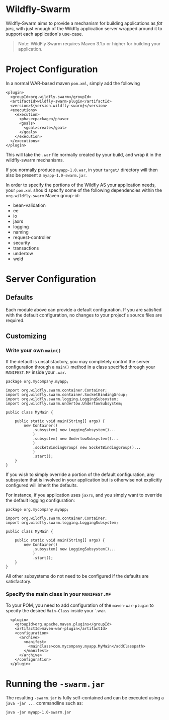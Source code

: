 
# Wildfly-Swarm

Wildfly-Swarm aims to provide a mechanism for building
applications as *fat jars*, with just enough of the
Wildfly application server wrapped around it to support
each application's use-case.

> Note: WildFly Swarm requires Maven 3.1.x or higher for building your application.

# Project Configuration

In a normal WAR-based maven `pom.xml`, simply add the following

    <plugin>
      <groupId>org.wildfly.swarm</groupId>
      <artifactId>wildfly-swarm-plugin</artifactId>
      <version>${version.wildfly-swarm}</version>
      <executions>
        <execution>
          <phase>package</phase>
          <goals>
            <goal>create</goal>
          </goals>
        </execution>
      </executions>
    </plugin>

This will take the `.war` file normally created by your build, and wrap
it in the wildfly-swarm mechanisms.

If you normally produce `myapp-1.0.war`, in your `target/` directory will
then also be present a `myapp-1.0-swarm.jar`.

In order to specify the portions of the Wildfly AS your application needs,
your `pom.xml` should specify some of the following dependencies within
the `org.wildfly.swarm` Maven group-id:

* bean-validation
* ee
* io
* jaxrs
* logging
* naming
* request-controller
* security
* transactions
* undertow
* weld

# Server Configuration

## Defaults

Each module above can provide a default configuration.   If you are satisfied
with the default configuration, no changes to your project's source files are
required.

## Customizing

### Write your own `main()`

If the default is unsatisfactory,
you may completely control the server configuration through a `main()` method in a class
specified through your `MANIFEST.MF` inside your `.war`.

    package org.mycompany.myapp;

    import org.wildfly.swarm.container.Container;
    import org.wildfly.swarm.container.SocketBindingGroup;
    import org.wildfly.swarm.logging.LoggingSubsystem;
    import org.wildfly.swarm.undertow.UndertowSubsystem;
    
    public class MyMain {
    
        public static void main(String[] args) {
            new Container()
                .subsystem( new LoggingSubsystem()... 
                )
                .subsystem( new UndertowSubsystem()... 
                )
                .socketBindingGroup( new SocketBindingGroup()... 
                )
                .start();
        }
    }

If you wish to simply override a portion of the default configuration, any
subsystem that is involved in your application but is otherwise not explicitly
configured will inherit the defaults.

For instance, if you application uses `jaxrs`, and you simply want to override the 
default logging configuration:

    package org.mycompany.myapp;

    import org.wildfly.swarm.container.Container;
    import org.wildfly.swarm.logging.LoggingSubsystem;

    public class MyMain {
    
        public static void main(String[] args) {
            new Container()
                .subsystem( new LoggingSubsystem()...
                )
                .start();
        }
    }

All other subsystems do not need to be configured if the defaults are satisfactory.

### Specify the main class in your `MANIFEST.MF`

To your POM, you need to add configuration of the `maven-war-plugin` to specify
the desired `Main-Class` inside your `.war.


      <plugin>
        <groupId>org.apache.maven.plugins</groupId>
        <artifactId>maven-war-plugin</artifactId>
        <configuration>
          <archive>
            <manifest>
              <mainClass>com.mycompany.myapp.MyMain</addClasspath>
            </manifest>
          </archive>
        </configuration>
      </plugin>

# Running the `-swarm.jar`

The resulting `-swarm.jar` is fully self-contained and can be executed using a
`java -jar ...` commandline such as:

    java -jar myapp-1.0-swarm.jar


